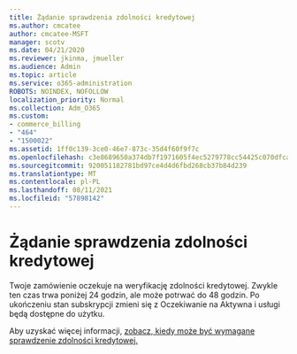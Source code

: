 ```yaml
---
title: Żądanie sprawdzenia zdolności kredytowej
ms.author: cmcatee
author: cmcatee-MSFT
manager: scotv
ms.date: 04/21/2020
ms.reviewer: jkinma, jmueller
ms.audience: Admin
ms.topic: article
ms.service: o365-administration
ROBOTS: NOINDEX, NOFOLLOW
localization_priority: Normal
ms.collection: Adm_O365
ms.custom:
- commerce_billing
- "464"
- "1500022"
ms.assetid: 1ff0c139-3ce0-46e7-873c-35d4f60f9f7c
ms.openlocfilehash: c3e8689650a374db7f1971605f4ec5279778cc54425c070dfca398291aa5b375
ms.sourcegitcommit: 920051182781bd97ce4d4d6fbd268cb37b84d239
ms.translationtype: MT
ms.contentlocale: pl-PL
ms.lasthandoff: 08/11/2021
ms.locfileid: "57898142"
---
```

# <a name="credit-check-status-request"></a>Żądanie sprawdzenia zdolności kredytowej

Twoje zamówienie oczekuje na weryfikację zdolności kredytowej. Zwykle ten czas trwa poniżej 24 godzin, ale może potrwać do 48 godzin. Po ukończeniu stan subskrypcji zmieni się z Oczekiwanie na Aktywna i usługi będą dostępne do użytku.

Aby uzyskać więcej informacji, [zobacz, kiedy może być wymagane sprawdzenie zdolności kredytowej.](https://docs.microsoft.com/microsoft-365/commerce/billing-and-payments/pay-for-your-subscription#pay-by-invoice-check-or-eft)
